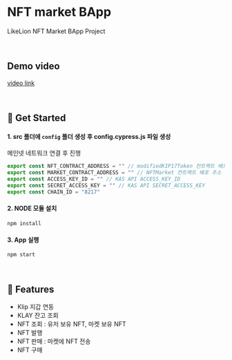 # NFT market BApp

LikeLion NFT Market BApp Project

<br />

## Demo video

[video link](https://play-tv.kakao.com/embed/player/cliplink/427309495?service=player_share)

<br />

## 🎉 Get Started
#### 1. src 폴더에 `config` 폴더 생성 후 config.cypress.js 파일 생성
메인넷 네트워크 연결 후 진행

```js
export const NFT_CONTRACT_ADDRESS = "" // modifiedKIP17Token 컨트랙트 배포 주소
export const MARKET_CONTRACT_ADDRESS = "" // NFTMarket 컨트랙트 배포 주소
export const ACCESS_KEY_ID = "" // KAS API ACCESS_KEY_ID
export const SECRET_ACCESS_KEY = "" // KAS API SECRET_ACCESS_KEY
export const CHAIN_ID = "8217" 
```
#### 2. NODE 모듈 설치
```
npm install
```

#### 3. App 실행
```
npm start
```

<br />

## 🎨 Features

- Klip 지갑 연동
- KLAY 잔고 조회
- NFT 조회 : 유저 보유 NFT, 마켓 보유 NFT
- NFT 발행
- NFT 판매 : 마켓에 NFT 전송
- NFT 구매

